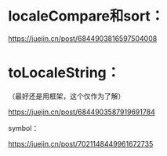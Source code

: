 # localeCompare和sort：

https://juejin.cn/post/6844903816597504008

# toLocaleString：

（最好还是用框架，这个仅作为了解）

https://juejin.cn/post/6844903587919691784


symbol：

https://juejin.cn/post/7021148449961672735
